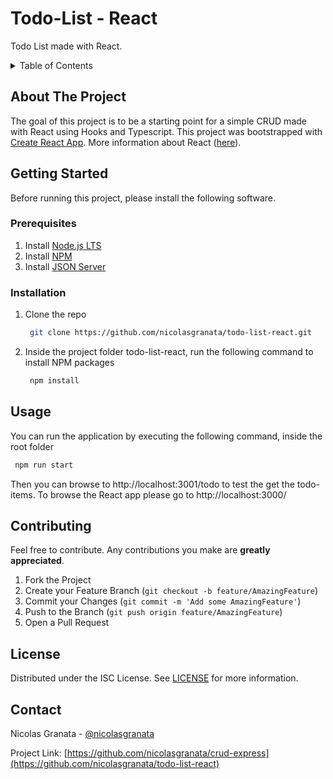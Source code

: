 # Todo-List - React

Todo List made with React.

<!-- TABLE OF CONTENTS -->
<details>
  <summary>Table of Contents</summary>
  <ol>
    <li>
      <a href="#about-the-project">About The Project</a>
    </li>
    <li>
      <a href="#getting-started">Getting Started</a>
      <ul>
        <li><a href="#prerequisites">Prerequisites</a></li>
        <li><a href="#installation">Installation</a></li>
      </ul>
    </li>
    <li><a href="#usage">Usage</a></li>
    <li><a href="#contributing">Contributing</a></li>
    <li><a href="#license">License</a></li>
    <li><a href="#contact">Contact</a></li>
  </ol>
</details>

<!-- ABOUT THE PROJECT -->

## About The Project

The goal of this project is to be a starting point for a simple CRUD made with React using Hooks and Typescript. This project was bootstrapped with [Create React App](https://github.com/facebook/create-react-app). More information about React ([here](https://reactjs.org/)).

<!-- GETTING STARTED -->

## Getting Started

Before running this project, please install the following software.

### Prerequisites

1. Install [Node.js LTS](https://nodejs.org/en/download/)
2. Install [NPM](https://docs.npmjs.com/downloading-and-installing-node-js-and-npm)
3. Install [JSON Server](https://www.npmjs.com/package/json-server#getting-started)

### Installation

1. Clone the repo
   ```sh
    git clone https://github.com/nicolasgranata/todo-list-react.git
   ```
2. Inside the project folder todo-list-react, run the following command to install NPM packages
   ```sh
    npm install
   ```

<!-- USAGE EXAMPLES -->

## Usage

You can run the application by executing the following command, inside the root folder

```sh
 npm run start
```

Then you can browse to http://localhost:3001/todo to test the get the todo-items. To browse the React app please go to http://localhost:3000/

<!-- CONTRIBUTING -->

## Contributing

Feel free to contribute. Any contributions you make are **greatly appreciated**.

1. Fork the Project
2. Create your Feature Branch (`git checkout -b feature/AmazingFeature`)
3. Commit your Changes (`git commit -m 'Add some AmazingFeature'`)
4. Push to the Branch (`git push origin feature/AmazingFeature`)
5. Open a Pull Request

<!-- LICENSE -->

## License

Distributed under the ISC License. See [LICENSE](https://github.com/nicolasgranata/todo-list-react/blob/main/LICENSE) for more information.

<!-- CONTACT -->

## Contact

Nicolas Granata - [@nicolasgranata](https://twitter.com/nicolasgranata)

Project Link: [https://github.com/nicolasgranata/crud-express](https://github.com/nicolasgranata/todo-list-react)
